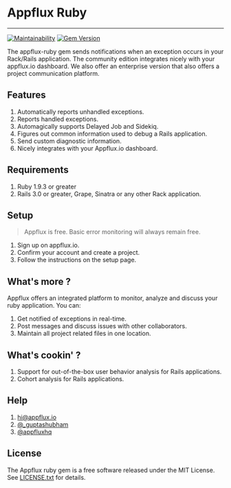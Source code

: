 # Appflux Ruby

---

[![Maintainability](https://api.codeclimate.com/v1/badges/64eff633689a54b902cf/maintainability)](https://codeclimate.com/github/appflux/appflux-ruby/maintainability) [![Gem Version](https://badge.fury.io/rb/appflux_ruby.svg)](https://badge.fury.io/rb/appflux_ruby)


The appflux-ruby gem sends notifications when an exception occurs in your Rack/Rails application. The community edition integrates nicely with your appflux.io dashboard. We also offer an enterprise version that also offers a project communication platform.

## Features
1. Automatically reports unhandled exceptions.
2. Reports handled exceptions.
3. Automagically supports Delayed Job and Sidekiq.
4. Figures out common information used to debug a Rails application.
5. Send custom diagnostic information.
6. Nicely integrates with your Appflux.io dashboard.


## Requirements
1. Ruby 1.9.3 or greater
2. Rails 3.0 or greater, Grape, Sinatra or any other Rack application.


## Setup
> Appflux is free. Basic error monitoring will always remain free.
1. Sign up on appflux.io.
2. Confirm your account and create a project.
3. Follow the instructions on the setup page.

## What's more ?
Appflux offers an integrated platform to monitor, analyze and discuss your ruby application. You can:
1. Get notified of exceptions in real-time.
2. Post messages and discuss issues with other collaborators.
3. Maintain all project related files in one location.

## What's cookin' ?
1. Support for out-of-the-box user behavior analysis for Rails applications.
2. Cohort analysis for Rails applications.


## Help
1. hi@appflux.io
2. [@_guptashubham](https://twitter.com/_guptashubham)
3. [@appfluxhq](https://www.twitter.com/appfluxhq)

## License

The Appflux ruby gem is a free software released under the MIT License. See [LICENSE.txt](https://github.com/appflux/appflux-ruby/blob/master/LICENSE.txt) for details.
